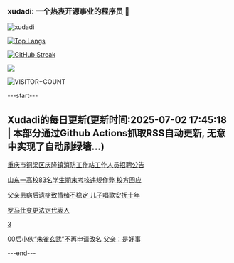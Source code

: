 ### xudadi: 一个热衷开源事业的程序员 👋

![xudadi](https://github-readme-stats-git-masterorgs-github-readme-stats-team.vercel.app/api?username=xudadi)

[![Top Langs](https://github-readme-stats.vercel.app/api/top-langs/?username=xudadi)](https://github.com/anuraghazra/github-readme-stats)

[![GitHub Streak](https://streak-stats.demolab.com?user=xudadi&locale=zh_Hans)](https://git.io/streak-stats)

![](https://raw.githubusercontent.com/xudadi/xudadi/main/assets/github-contribution-grid-snake.svg)

![VISITOR+COUNT](https://komarev.com/ghpvc/?username=xudadi&label=VISITOR+COUNT)


---start---

## Xudadi的每日更新(更新时间:2025-07-02 17:45:18 | 本部分通过Github Actions抓取RSS自动更新, 无意中实现了自动刷绿墙...)

[重庆市铜梁区庆隆镇消防工作站工作人员招聘公告](https://www.gongkaoleida.com/article/2485708)

[山东一高校83名学生期末考核违规作弊 校方回应](https://m.163.com/news/article/K3FDT9F8053469LG.html)

[父亲患病后遗症致情绪不稳定 儿子唱歌安抚十年](https://m.163.com/news/article/K3FCFPL30534P59R.html)

[罗马仕变更法定代表人](https://m.163.com/news/article/K3FB97VV0534P59R.html)

[3](https://m.163.com/touch/news/sub/domestic)

[00后小伙“朱雀玄武”不再申请改名 父亲：是好事](https://m.163.com/news/article/K3F99D9D053469LG.html)

---end---
